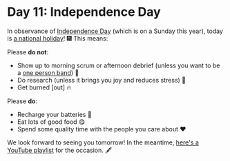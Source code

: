# Day 11: Independence Day

In observance of [Independence Day](https://www.imdb.com/title/tt0116629/) (which is on a Sunday this year), today is [a national holiday](https://en.wikipedia.org/wiki/Independence_Day_%28United_States%29)! 🎆
This means:

Please **do not**:

- Show up to morning scrum or afternoon debrief (unless you want to be a [one person band](https://www.youtube.com/watch?v=01GY7zYN-ps)) 🦗
- Do research (unless it brings you joy and reduces stress) 🤪
- Get burned [out] 🔥

Please **do**:

- Recharge your batteries 🛌
- Eat lots of good food 😋
- Spend some quality time with the people you care about ❤    

We look forward to seeing you tomorrow!
In the meantime, [here's a YouTube playlist](https://www.youtube.com/watch?v=cuyMAneJqms&list=PLK1wqzZ8S6Rxh4Lird7421tcLNvtpD8uQ) for the occasion. 🖋